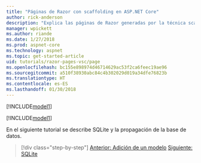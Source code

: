 ```yaml
---
title: "Páginas de Razor con scaffolding en ASP.NET Core"
author: rick-anderson
description: "Explica las páginas de Razor generadas por la técnica scaffolding en Mac."
manager: wpickett
ms.author: riande
ms.date: 1/27/2018
ms.prod: aspnet-core
ms.technology: aspnet
ms.topic: get-started-article
uid: tutorials/razor-pages-vsc/page
ms.openlocfilehash: bc155e898974d46714629ac53f2ca6feec19ae96
ms.sourcegitcommit: a510f38930abc84c4b302029d019a34dfe76823b
ms.translationtype: HT
ms.contentlocale: es-ES
ms.lasthandoff: 01/30/2018
---
```

[!INCLUDE[model1](../../includes/RP/page1.md)]

[!INCLUDE[model1](../../includes/RP/page2.md)]

En el siguiente tutorial se describe SQLite y la propagación de la base de datos.

>[!div class="step-by-step"]
[Anterior: Adición de un modelo](xref:tutorials/razor-pages-vsc/model)
[Siguiente: SQLite](xref:tutorials/razor-pages-vsc/sql)
